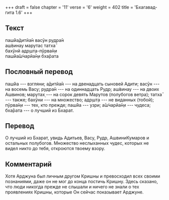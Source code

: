 +++
draft = false
chapter = '11'
verse = '6'
weight = 402
title = 'Бхагавад-гита 1.6'
+++
## Текст

паш́йа̄дитйа̄н васӯн рудра̄н  
аш́винау марутас татха̄  
бахӯнй адр̣шт̣а-пӯрва̄н̣и  
паш́йа̄ш́чарйа̄н̣и бха̄рата

## Пословный перевод

паш́йа --- взгляни; а̄дитйа̄н --- на двенадцать сыновей Адити; васӯн --- на
восемь Васу; рудра̄н --- на одиннадцать Рудр; аш́винау --- на двоих
Ашвинов; марутах̣ --- на сорок девять Марутов (полубогов ветра); татха̄
--- также; бахӯни --- на множество; адр̣шт̣а --- не виданных (тобой);
пӯрва̄н̣и --- тех, кто прежде; паш́йа --- узри; а̄ш́чарйа̄н̣и --- чудеса;
бха̄рата --- о лучший из Бхарат.

## Перевод

О лучший из Бхарат, увидь Адитьев, Васу, Рудр, АшвиниКумаров и остальных
полубогов. Множество неслыханных чудес, которых не видел никто до тебя,
откроются твоему взору.

## Комментарий

Хотя Арджуна был личным другом Кришны и превосходил всех своими
познаниями, даже он не мог до конца постичь Кришну. Здесь сказано, что
люди никогда прежде не слышали и ничего не знали о тех проявлениях
Кришны, которые Он сейчас показывает Арджуне.
